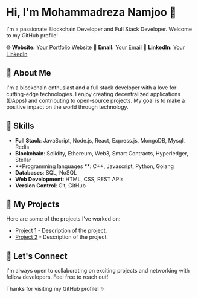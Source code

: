 # Hi, I'm Mohammadreza Namjoo 👋

I'm a passionate Blockchain Developer and Full Stack Developer. Welcome to my GitHub profile!

🌐 **Website:** [Your Portfolio Website](https://mnamjoo.ir)
📧 **Email:** [Your Email](mailto:mohammadrezanamjoo.cs@gmail.com)
📱 **LinkedIn:** [Your LinkedIn](https://www.linkedin.com/in/mohammadreza-namjoo-4376b3198/)

## 🚀 About Me

I'm a blockchain enthusiast and a full stack developer with a love for cutting-edge technologies. I enjoy creating decentralized applications (DApps) and contributing to open-source projects. My goal is to make a positive impact on the world through technology.

## 💼 Skills

- **Full Stack**: JavaScript, Node.js, React, Express.js, MongoDB, Mysql, Redis
- **Blockchain**: Solidity, Ethereum, Web3, Smart Contracts, Hyperledger, Stellar
- **Programming languages **: C++, Javascript, Python, Golang
- **Databases**: SQL, NoSQL
- **Web Development**: HTML, CSS, REST APIs
- **Version Control**: Git, GitHub


## 📂 My Projects

Here are some of the projects I've worked on:

- [Project 1](https://github.com/yourusername/project1) - Description of the project.
- [Project 2](https://github.com/yourusername/project2) - Description of the project.

## 🤝 Let's Connect

I'm always open to collaborating on exciting projects and networking with fellow developers. Feel free to reach out!


Thanks for visiting my GitHub profile! ✨


